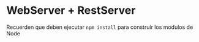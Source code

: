 # WebServer + RestServer

Recuerden que deben ejecutar ``` npm install ``` para construir los modulos de Node